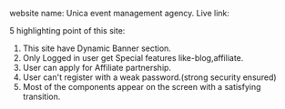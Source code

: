  website name:  Unica event management agency.
 Live link: 

 5 highlighting point of this site:

   1) This site have Dynamic Banner section.
   2) Only Logged in user get Special features like-blog,affiliate.
   3) User can apply for Affiliate partnership.
   4) User can't register with a weak password.(strong security ensured)
   5) Most of the components appear on the screen with a satisfying transition.
